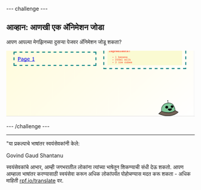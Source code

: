 --- challenge ---

## आव्हान: आणखी एक अ‍ॅनिमेशन जोडा

आपण आपल्या मेगझिनच्या दुसर्‍या पेजवर अ‍ॅनिमेशन जोडू शकता?

![screenshot](images/magazine-animation-challenge.png)

--- /challenge ---

***

"या प्रकल्पाचे भाषांतर स्वयंसेवकांनी केले:

Govind Gaud
Shantanu

स्वयंसेवकांचे आभार, आम्ही जगभरातील लोकांना त्यांच्या भाषेतून शिकण्याची संधी देऊ शकतो. आपण आम्हाला भाषांतर करण्यासाठी स्वयंसेवा करून अधिक लोकांपर्यंत पोहोचण्यास मदत करू शकता - अधिक माहिती [rpf.io/translate](https://rpf.io/translate) वर.